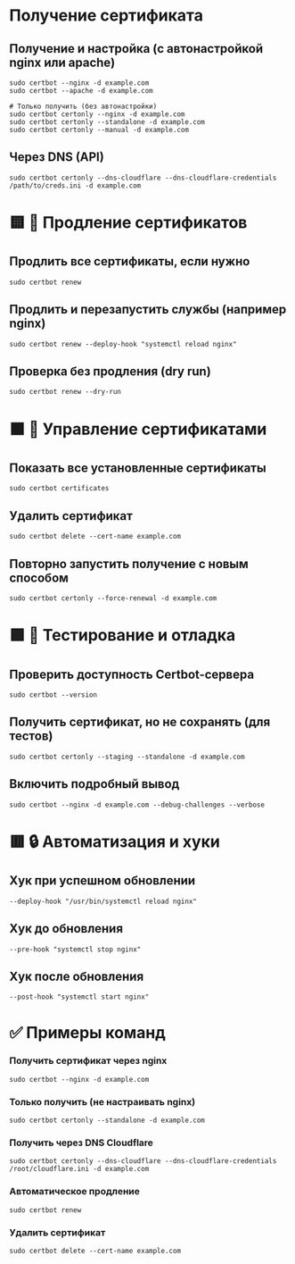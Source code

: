# Получение сертификата

## Получение и настройка (с автонастройкой nginx или apache)
```
sudo certbot --nginx -d example.com
sudo certbot --apache -d example.com

# Только получить (без автонастройки)
sudo certbot certonly --nginx -d example.com
sudo certbot certonly --standalone -d example.com
sudo certbot certonly --manual -d example.com
```
## Через DNS (API)
```
sudo certbot certonly --dns-cloudflare --dns-cloudflare-credentials /path/to/creds.ini -d example.com
```

# 🟨 🔄 Продление сертификатов

## Продлить все сертификаты, если нужно
```
sudo certbot renew
```
## Продлить и перезапустить службы (например nginx)
```
sudo certbot renew --deploy-hook "systemctl reload nginx"
```
## Проверка без продления (dry run)
```
sudo certbot renew --dry-run
```

# 🟧 🔧 Управление сертификатами

## Показать все установленные сертификаты
```
sudo certbot certificates
```
## Удалить сертификат
```
sudo certbot delete --cert-name example.com
```
## Повторно запустить получение с новым способом
```
sudo certbot certonly --force-renewal -d example.com
```

# 🟪 🧪 Тестирование и отладка

## Проверить доступность Certbot-сервера
```sudo certbot --version```

## Получить сертификат, но не сохранять (для тестов)
```sudo certbot certonly --staging --standalone -d example.com```

## Включить подробный вывод
```sudo certbot --nginx -d example.com --debug-challenges --verbose```

# 🟥 🔒 Автоматизация и хуки

## Хук при успешном обновлении
```--deploy-hook "/usr/bin/systemctl reload nginx"```

## Хук до обновления
```--pre-hook "systemctl stop nginx"```

## Хук после обновления
```--post-hook "systemctl start nginx"```

# ✅ Примеры команд

### Получить сертификат через nginx
 ```sudo certbot --nginx -d example.com```
### Только получить (не настраивать nginx)
 ```sudo certbot certonly --standalone -d example.com```
### Получить через DNS Cloudflare
 ```sudo certbot certonly --dns-cloudflare --dns-cloudflare-credentials /root/cloudflare.ini -d example.com```
### Автоматическое продление
 ```sudo certbot renew```
### Удалить сертификат
 ```sudo certbot delete --cert-name example.com```
